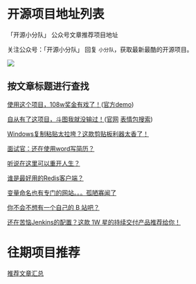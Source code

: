 
# 开源项目地址列表

「开源小分队」 公众号文章推荐项目地址

关注公众号：「开源小分队」 回复 `小分队`，获取最新最酷的开源项目。

![](https://gitee.com/sourceteam/blog-source/raw/master/images/logo/202203032101383.jpg)

## 按文章标题进行查找

[使用这个项目，108w奖金有戏了！](https://github.com/wb14123/seq2seq-couplet)([官方demo](https://ai.binwang.me/couplet/))

[自从有了这项目，斗图我就没输过！](https://github.com/zhaoolee/ChineseBQB)([官网](https://www.v2fy.com/p/000readme-chinesebqb/) [表情包搜索](https://www.v2fy.com/asset/0i/ChineseBQB/))

[Windows复制粘贴太拉垮？这款剪贴板利器太香了！](https://github.com/hluk/CopyQ)

[面试官：还在使用word写简历？](https://github.com/geekcompany/ResumeSample)

[听说在这里可以重开人生？](https://github.com/VickScarlet/lifeRestart)

[谁是最好用的Redis客户端？](https://github.com/qishibo/AnotherRedisDesktopManager)

[变量命名也有专门的网站。。。孤陋寡闻了](https://github.com/unbug/codelf)

[你不会不想有一个自己的 B 站吧？](https://github.com/lybenson/bilibili-vue)

[还在苦恼Jenkins的配置？这款 1W 星的持续交付产品推荐给你！](https://github.com/koderover/zadig)


# 往期项目推荐

[推荐文章汇总](https://github.com/ourceteams/open-daily)